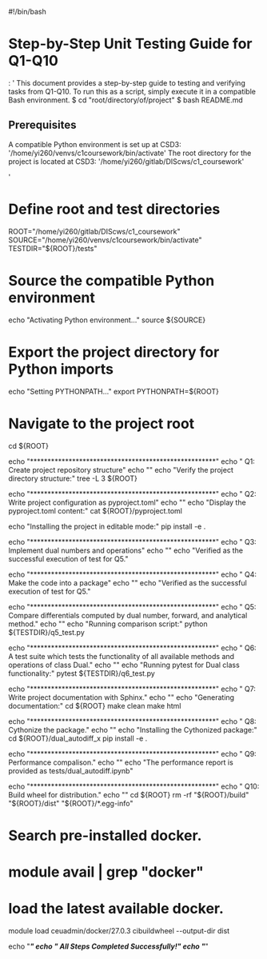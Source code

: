 #!/bin/bash
# Step-by-Step Unit Testing Guide for Q1-Q10
: '
This document provides a step-by-step guide to testing and verifying tasks from Q1-Q10. To run this as a script, simply execute it in a compatible Bash environment.
$ cd "root/directory/of/project"
$ bash README.md

## Prerequisites
A compatible Python environment is set up at CSD3: '/home/yi260/venvs/c1coursework/bin/activate'
The root directory for the project is located at CSD3: '/home/yi260/gitlab/DIScws/c1_coursework'

'
# Define root and test directories
ROOT="/home/yi260/gitlab/DIScws/c1_coursework"
SOURCE="/home/yi260/venvs/c1coursework/bin/activate"
TESTDIR="${ROOT}/tests"

# Source the compatible Python environment
echo "Activating Python environment..."
source ${SOURCE}

# Export the project directory for Python imports
echo "Setting PYTHONPATH..."
export PYTHONPATH=${ROOT}

# Navigate to the project root
cd ${ROOT}

echo "*****************************************************"
echo "   Q1: Create project repository structure"
echo ""
echo "Verify the project directory structure:"
tree -L 3 ${ROOT}

echo "*****************************************************"
echo "   Q2: Write project configuration as pyproject.toml"
echo ""
echo "Display the pyproject.toml content:"
cat ${ROOT}/pyproject.toml

echo "Installing the project in editable mode:"
pip install -e .

echo "*****************************************************"
echo "  Q3: Implement dual numbers and operations"
echo ""
echo "Verified as the successful execution of test for Q5."

echo "*****************************************************"
echo "   Q4: Make the code into a package"
echo ""
echo "Verified as the successful execution of test for Q5."

echo "*****************************************************"
echo "   Q5: Compare differentials computed by dual number, forward, and analytical method."
echo ""
echo "Running comparison script:"
python ${TESTDIR}/q5_test.py

echo "*****************************************************"
echo "   Q6: A test suite which tests the functionality of all available methods and operations of class Dual."
echo ""
echo "Running pytest for Dual class functionality:"
pytest ${TESTDIR}/q6_test.py

echo "*****************************************************"
echo "   Q7: Write project documentation with Sphinx."
echo ""
echo "Generating documentation:"
cd ${ROOT}
make clean
make html

echo "*****************************************************"
echo "   Q8: Cythonize the package."
echo ""
echo "Installing the Cythonized package:"
cd ${ROOT}/dual_autodiff_x
pip install -e .

echo "*****************************************************"
echo "   Q9: Performance compalison."
echo ""
echo "The performance report is provided as tests/dual_autodiff.ipynb"

echo "*****************************************************"
echo "   Q10: Build wheel for distribution."
echo ""
cd ${ROOT}
rm -rf "${ROOT}/build" "${ROOT}/dist" "${ROOT}/*.egg-info"
# Search pre-installed docker.
# module avail | grep "docker"
# load the latest available docker.
module load ceuadmin/docker/27.0.3
cibuildwheel --output-dir dist

echo "*****************************************************"
echo "   All Steps Completed Successfully!"
echo "*****************************************************"
